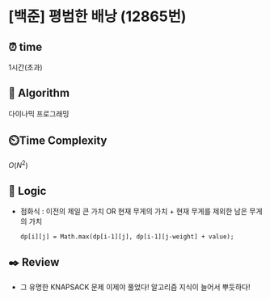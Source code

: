 # [백준] 평범한 배낭 (12865번)

## ⏰  **time**

1시간(초과)

## :pushpin: **Algorithm**

다이나믹 프로그래밍

## ⏲️**Time Complexity**

$O(N^2)$

## :round_pushpin: **Logic**
- 점화식 : 이전의 제일 큰 가치 OR  현재 무게의 가치 + 현재 무게를 제외한 남은 무게의 가치 
  ```
  dp[i][j] = Math.max(dp[i-1][j], dp[i-1][j-weight] + value);
  ```

## :black_nib: **Review**
- 그 유명한 KNAPSACK 문제 이제야 풀었다! 알고리즘 지식이 늘어서 뿌듯하다!
